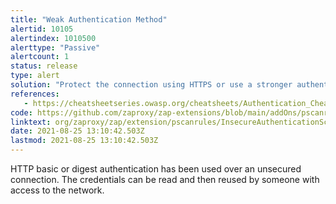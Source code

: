 ```yaml
---
title: "Weak Authentication Method"
alertid: 10105
alertindex: 1010500
alerttype: "Passive"
alertcount: 1
status: release
type: alert
solution: "Protect the connection using HTTPS or use a stronger authentication mechanism"
references:
   - https://cheatsheetseries.owasp.org/cheatsheets/Authentication_Cheat_Sheet.html
code: https://github.com/zaproxy/zap-extensions/blob/main/addOns/pscanrules/src/main/java/org/zaproxy/zap/extension/pscanrules/InsecureAuthenticationScanRule.java
linktext: org/zaproxy/zap/extension/pscanrules/InsecureAuthenticationScanRule.java
date: 2021-08-25 13:10:42.503Z
lastmod: 2021-08-25 13:10:42.503Z
---
```

HTTP basic or digest authentication has been used over an unsecured connection. The credentials can be read and then reused by someone with access to the network.
